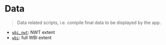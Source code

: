 # Data

> Data related scripts, i.e. compile final data to be displayed by the app.

- [`wbi_nwt`](./wbi_nwt/README.md): NWT extent
- [`wbi`](./wbi/README.md): full WBI extent

